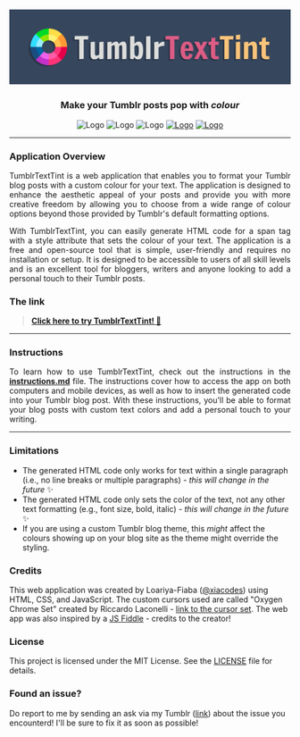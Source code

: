 <h3 align="center">
    <img src="images/logo.png" alt="Logo">
</h3>

<h3 align="center">
    Make your Tumblr posts pop with <i>colour</i>
</h3>

<p align="center">
  <img src="https://img.shields.io/bower/l/mi?style=flat-square" alt="Logo">
  <img src="https://img.shields.io/badge/technologies-HTML%2C%20CSS%2C%20JavaScript-%23e1a9eb?style=flat-square" alt="Logo">
    <img src="https://img.shields.io/badge/platform-Tumblr-%2336465d?style=flat-square" alt="Logo">
    <a href="https://xiacodes.tumblr.com/" target="_blank"><img src="https://img.shields.io/badge/contact%20me-my%20blog-%23baaaa0?style=flat-square" alt="Logo"></a>
    <a href="https://xiacodes.tumblr.com/" target="_blank"><img src="https://img.shields.io/github/v/release/xiacodes/TumblrTextTint?color=f08fb9&style=flat-square" alt="Logo"></a>
    
</p>

-------------

### Application Overview

<p align="justify">TumblrTextTint is a web application that enables you to format your Tumblr blog posts with a custom colour for your text. The application is designed to enhance the aesthetic appeal of your posts and provide you with more creative freedom by allowing you to choose from a wide range of colour options beyond those provided by Tumblr's default formatting options.</p>
<p align="justify">With TumblrTextTint, you can easily generate HTML code for a span tag with a style attribute that sets the colour of your text. The application is a free and open-source tool that is simple, user-friendly and requires no installation or setup. It is designed to be accessible to users of all skill levels and is an excellent tool for bloggers, writers and anyone looking to add a personal touch to their Tumblr posts.</p>

### The link
> **[Click here to try TumblrTextTint! 🔗](https://xiacodes.github.io/TumblrTextTint/)**

-------------

### Instructions

<p align="justify">To learn how to use TumblrTextTint, check out the instructions in the <b><a href="instructions/instructions.md">instructions.md</a></b> file. The instructions cover how to access the app on both computers and mobile devices, as well as how to insert the generated code into your Tumblr blog post. With these instructions, you'll be able to format your blog posts with custom text colors and add a personal touch to your writing.</p>

-------------

### Limitations

- The generated HTML code only works for text within a single paragraph (i.e., no line breaks or multiple paragraphs) _- this will change in the future_ ✨
- The generated HTML code only sets the color of the text, not any other text formatting (e.g., font size, bold, italic) _- this will change in the future_ ✨
- If you are using a custom Tumblr blog theme, this _might_ affect the colours showing up on your blog site as the theme might override the styling.

### Credits

This web application was created by Loariya-Fiaba ([@xiacodes](https://xiacodes.tumblr.com/)) using HTML, CSS, and JavaScript. 
The custom cursors used are called "Oxygen Chrome Set" created by Riccardo Laconelli - [link to the cursor set](https://www.cursors-4u.com/cursor/2010/12/17/oxygen-chrome-set.html).
The web app was also inspired by a [JS Fiddle](http://jsfiddle.net/j7vLfbw1/22/) - credits to the creator!

### License

This project is licensed under the MIT License. See the [LICENSE](LICENSE) file for details.

### Found an issue?

Do report to me by sending an ask via my Tumblr ([link](https://xiacodes.tumblr.com/ask)) about the issue you encounterd! I'll be sure to fix it as soon as possible!
